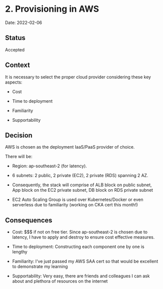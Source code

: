 # 2. Provisioning in AWS

Date: 2022-02-06

## Status

Accepted

## Context

It is necessary to select the proper cloud provider considering these key aspects:

- Cost 

- Time to deployment

- Familiarity

- Supportability

## Decision

AWS is chosen as the deployment IaaS/PaaS provider of choice.

There will be:
- Region: ap-southeast-2 (for latency).

- 6 subnets: 2 public, 2 private (EC2), 2 private (RDS) spanning 2 AZ.

- Consequently, the stack will comprise of ALB block on public subnet, App block on the EC2 private subnet, DB block on RDS private subnet

- EC2 Auto Scaling Group is used over Kubernetes/Docker or even serverless due to familiarity (working on CKA cert this month!)

## Consequences

- Cost: $$$ if not on free tier. Since ap-southeast-2 is chosen due to latency, I have to apply and destroy to ensure cost effective measures.

- Time to deployment: Constructing each component one by one is lengthy

- Familiarity: I've just passed my AWS SAA cert so that would be excellent to demonstrate my learning

- Supportability: Very easy, there are friends and colleagues I can ask about and plethora of resources on the internet